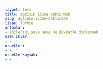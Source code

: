 ```yaml
---
layout: term
title: ağzının içine baktırmak
slug: agzinin-icine-baktirmak
lisan: Türkçe
anlamlar:
- sözlerini seve seve ve dikkatle dinletmek
ozellikler:
- - ''
ornekler:
- - ''
orneklerkaynak:
- - ''
---
```

